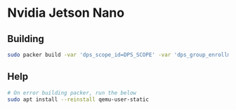# Nvidia Jetson Nano

## Building

```bash
sudo packer build -var 'dps_scope_id=DPS_SCOPE' -var 'dps_group_enrollment_key=DPS_GROUP_ENROLLMENT_KEY' jetson-azure-iot-edge.json
```

## Help

```bash
# On error building packer, run the below
sudo apt install --reinstall qemu-user-static 
```